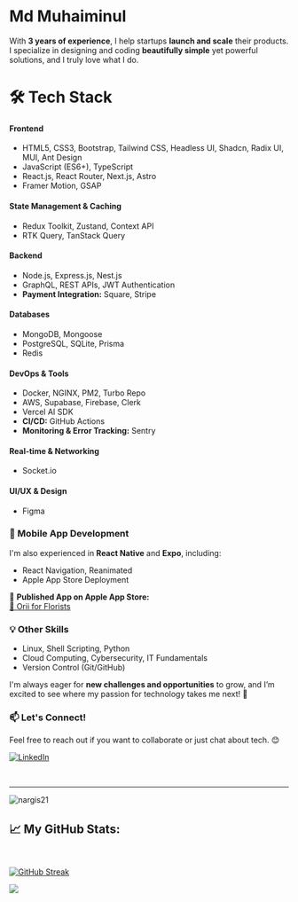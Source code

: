 # Md Muhaiminul

With **3 years of experience**, I help startups **launch and scale** their products. I specialize in designing and coding **beautifully simple** yet powerful solutions, and I truly love what I do.  

# 🛠 Tech Stack  
#### **Frontend**  
- HTML5, CSS3, Bootstrap, Tailwind CSS, Headless UI, Shadcn, Radix UI, MUI, Ant Design
- JavaScript (ES6+), TypeScript
- React.js, React Router, Next.js, Astro
- Framer Motion, GSAP

#### **State Management & Caching**  
- Redux Toolkit, Zustand, Context API
- RTK Query, TanStack Query

#### **Backend**  
- Node.js, Express.js, Nest.js  
- GraphQL, REST APIs, JWT Authentication
- **Payment Integration:** Square, Stripe  

#### **Databases**  
- MongoDB, Mongoose
- PostgreSQL, SQLite, Prisma
- Redis  

#### **DevOps & Tools**  
- Docker, NGINX, PM2, Turbo Repo  
- AWS, Supabase, Firebase, Clerk
- Vercel AI SDK
- **CI/CD:** GitHub Actions  
- **Monitoring & Error Tracking:** Sentry 

#### **Real-time & Networking**  
- Socket.io  

#### **UI/UX & Design**  
- Figma  

### 📱 Mobile App Development  
I'm also experienced in **React Native** and **Expo**, including:  
- React Navigation, Reanimated  
- Apple App Store Deployment  

📲 **Published App on Apple App Store:**  
[🛒 Orii for Florists](https://apps.apple.com/us/app/orii-for-florists/id6737502039)  

### 💡 Other Skills  
- Linux, Shell Scripting, Python  
- Cloud Computing, Cybersecurity, IT Fundamentals  
- Version Control (Git/GitHub)  

I'm always eager for **new challenges and opportunities** to grow, and I’m excited to see where my passion for technology takes me next! 🚀  

### 📫 Let's Connect!  
Feel free to reach out if you want to collaborate or just chat about tech. 😊

[![LinkedIn](https://img.shields.io/badge/LinkedIn-%230077B5.svg?logo=linkedin&logoColor=white)](https://www.linkedin.com/in/aargon/)

<br />

---

<p align="left"> <img src="https://komarev.com/ghpvc/?username=aargon007&label=Profile%20views&color=0e75b6&style=flat" alt="nargis21" /> </p>

## 📈 My GitHub Stats:

</br>

[![GitHub Streak](https://github-readme-streak-stats.herokuapp.com?user=aargon007&theme=highcontrast&card_width=500&border=F0FA05&stroke=F0FA05&ring=F0FA05&fire=F0FA05&sideLabels=F0FA05&currStreakLabel=F0FA05)](https://git.io/streak-stats)

![](https://github-readme-stats.vercel.app/api/top-langs/?username=aargon007&theme=highcontrast&hide_border=false&include_all_commits=true&count_private=false&layout=compact)

</br>
